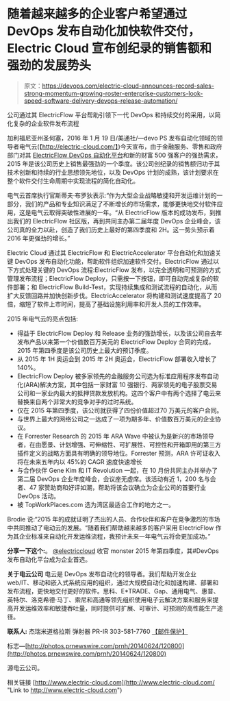# 随着越来越多的企业客户希望通过 DevOps 发布自动化加快软件交付，Electric Cloud 宣布创纪录的销售额和强劲的发展势头

> 原文：<https://devops.com/electric-cloud-announces-record-sales-strong-momentum-growing-roster-enterprise-customers-look-speed-software-delivery-devops-release-automation/>

公司通过其 ElectricFlow 平台帮助引领下一代 DevOps 和持续交付的采用，以简化复杂的企业软件发布流程

加利福尼亚州圣何塞，2016 年 1 月 19 日/美通社/—devo PS 发布自动化领域的领导者电气云(【http://electric-cloud.com/】)今天宣布，由于金融服务、零售和政府部门对其 [ElectricFlow DevOps 自动化平台](http://electric-cloud.com/products/electricflow)和新的财富 500 强客户的强劲需求，2015 年是该公司历史上销售最强劲的一个季度。该公司创纪录的销售额归功于其技术创新和持续的行业思想领先地位，以及 DevOps 计划的成熟，该计划要求在整个软件交付生命周期中实现流程的简化自动化。

电气云首席执行官斯蒂夫·布罗狄表示:“作为大型企业战略敏捷和开发运维计划的一部分，我们的产品和专业知识满足了不断增长的市场需求，能够更快地交付软件应用，这是电气云取得突破性进展的一年。“从 ElectricFlow 版本的成功发布，到推出我们的 ElectricFlow 社区版，再到共同主办第二届年度 DevOps 企业峰会，该公司真的全力以赴，创造了我们历史上最好的第四季度和 2H。这一势头预示着 2016 年更强劲的增长。”

Electric Cloud 通过其 ElectricFlow 和 ElectricAccelerator 平台自动化和加速关键 DevOps 发布自动化功能，帮助软件组织加速软件交付。ElectricFlow 通过以下方式处理关键的 DevOps 流程:ElectricFlow 发布，以完全透明和可预测的方式管理发布流程；ElectricFlow Deploy，只需按一下按钮，即可自动完成复杂的软件部署；和 ElectricFlow Build-Test，实现持续集成和测试流程的自动化，从而扩大反馈回路并加快创新步伐。ElectricAccelerator 将构建和测试速度提高了 20 倍，缩短了软件上市时间，提高了基础设施利用率和开发人员的工作效率。

2015 年电气云的亮点包括:

*   得益于 ElectricFlow Deploy 和 Release 业务的强劲增长，以及该公司自去年发布产品以来第一个价值数百万美元的 ElectricFlow Deploy 合同的完成，2015 年第四季度是该公司历史上最大的预订季度。
*   从 2015 年 1H 奥运会到 2015 年 2H 奥运会，ElectricFlow 部署收入增长了 140%。
*   ElectricFlow Deploy 被多家领先的金融服务公司选为标准应用程序发布自动化(ARA)解决方案，其中包括一家财富 10 强银行、两家领先的电子股票交易公司和一家业内最大的抵押贷款发放机构。这四个客户中有两个选择了电云来替换来自两个非常大的竞争对手的过时系统。
*   仅在 2015 年第四季度，该公司就获得了四份价值超过70 万美元的客户合同。
*   与世界上最大的网络公司之一达成了一项为期多年、价值数百万美元的企业协议。
*   在 Forrester Research 的 2015 年 ARA Wave 中被认为是新兴的市场领导者，在由愿景、计划增强、可伸缩性、可扩展性、可控性和开箱即用的第三方插件定义的战略方面具有明确的领导地位。Forrester 预测，ARA 许可证收入将在未来五年内以 45%的 CAGR 速度快速增长
*   与合作伙伴 Gene Kim 和 IT Revolution 一起，在 10 月份共同主办并举办了第二届 DevOps 企业年度峰会，会议座无虚席。该活动有近 1，200 名与会者、47 家赞助商和好评如潮，帮助将该会议确立为企业公司的首要行业 DevOps 活动。
*   被 TopWorkPlaces.com 选为湾区最适合工作的地方之一。

Brodie 说:“2015 年的成就证明了杰出的人员、合作伙伴和客户在竞争激烈的市场中共同推动了电动云的发展。“随着我们帮助越来越多的客户采用 ElectricFlow 作为其企业标准来自动化开发运维流程，我预计未来一年电气云将会更加成功。”

**分享一下这个:**。 [@electriccloud](https://twitter.com/electriccloud) 收官 monster 2015 年第四季度，其#DevOps 发布自动化平台成为企业首选。

**关于电云公司** 电云是 DevOps 发布自动化的领导者。我们帮助开发企业 web/IT、移动和嵌入式系统应用的组织，通过大规模自动化和加速构建、部署和发布流程，更快地交付更好的软件。思科、E*TRADE、Gap、通用电气、惠普、英特尔、洛克希德·马丁、索尼和高通等领先组织使用电子云解决方案和服务来提高开发运维效率和敏捷吞吐量，同时提供可扩展、可审计、可预测的高性能生产途径。

**联系人:** 杰瑞米道格拉斯
弹射器 PR-IR
303-581-7760
[【邮件保护】](/cdn-cgi/l/email-protection#076d636872606b6674476466736677726b7377752a6e752964686a)

标志—[http://photos.prnewswire.com/prnh/20140624/120800](http://photos.prnewswire.com/prnh/20140624/120800)

源电云公司。

相关链接
[http://www.electric-cloud.com](http://www.electric-cloud.com/ "Link to http://www.electric-cloud.com")